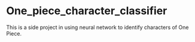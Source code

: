 # One_piece_character_classifier
This is a side project in using neural network to identify characters of One Piece.
